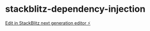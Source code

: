 # stackblitz-dependency-injection

[Edit in StackBlitz next generation editor ⚡️](https://stackblitz.com/~/github.com/krivanek06/stackblitz-dependency-injection)